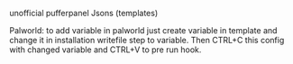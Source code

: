unofficial pufferpanel Jsons (templates)

Palworld: 
to add variable in palworld just create variable in template and change it in installation writefile step to variable. Then CTRL+C this config with changed variable and CTRL+V to pre run hook. 
